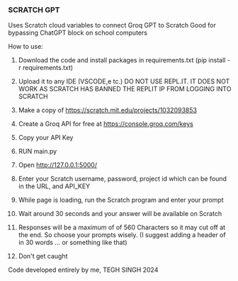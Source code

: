 ### SCRATCH GPT

Uses Scratch cloud variables to connect Groq GPT to Scratch
Good for bypassing ChatGPT block on school computers

How to use:

1. Download the code and install packages in requirements.txt (pip install -r requirements.txt)

2. Upload it to any IDE (VSCODE,e tc.) DO NOT USE REPL.IT. IT DOES NOT WORK AS SCRATCH HAS BANNED THE REPLIT IP FROM LOGGING INTO SCRATCH

3. Make a copy of https://scratch.mit.edu/projects/1032093853

4. Create a Groq API for free at https://console.groq.com/keys

5. Copy your API Key

6. RUN main.py

7. Open http://127.0.0.1:5000/

8. Enter your Scratch username, password, project id which can be found in the URL, and API_KEY

9. While page is loading, run the Scratch program and enter your prompt

10. Wait around 30 seconds and your answer will be available on Scratch

11. Responses will be a maximum of of 560 Characters so it may cut off at the end. So choose your prompts wisely. (I suggest adding a header of in 30 words ... or something like that)

12. Don't get caught

Code developed entirely by me, TEGH SINGH 2024
